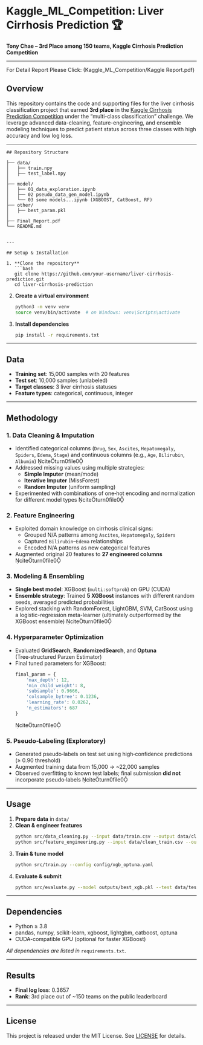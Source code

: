 

# Kaggle_ML_Competition: Liver Cirrhosis Prediction 🏆

**Tony Chae – 3rd Place among 150 teams, Kaggle Cirrhosis Prediction Competition**

---
For Detail Report Please Click: (Kaggle_ML_Competition/Kaggle Report.pdf)
## Overview

This repository contains the code and supporting files for the liver cirrhosis classification project that earned **3rd place** in the [Kaggle Cirrhosis Prediction Competition](https://www.kaggle.com/competitions) under the “multi-class classification” challenge. We leverage advanced data-cleaning, feature-engineering, and ensemble modeling techniques to predict patient status across three classes with high accuracy and low log loss.

---
```
## Repository Structure

├── data/
│   ├── train.npy
│   ├── test_label.npy
│   
├── model/
│   ├── 01_data_exploration.ipynb
│   ├── 02 pseudo_data_gen_model.ipynb
│   └── 03 some models...ipynb (XGBOOST, CatBoost, RF)
├── other/
│   ├── best_param.pkl
│   
├── Final_Report.pdf
└── README.md


---

## Setup & Installation

1. **Clone the repository**  
   ```bash
   git clone https://github.com/your-username/liver-cirrhosis-prediction.git
   cd liver-cirrhosis-prediction
   ```

2. **Create a virtual environment**  
   ```bash
   python3 -m venv venv
   source venv/bin/activate  # on Windows: venv\Scripts\activate
   ```

3. **Install dependencies**  
   ```bash
   pip install -r requirements.txt
   ```

---

## Data

- **Training set**: 15,000 samples with 20 features  
- **Test set**: 10,000 samples (unlabeled)  
- **Target classes**: 3 liver cirrhosis statuses  
- **Feature types**: categorical, continuous, integer 

---

## Methodology

### 1. Data Cleaning & Imputation  
- Identified categorical columns (`Drug`, `Sex`, `Ascites`, `Hepatomegaly`, `Spiders`, `Edema`, `Stage`) and continuous columns (e.g., `Age`, `Bilirubin`, `Albumin`) citeturn0file0  
- Addressed missing values using multiple strategies:
  - **Simple Imputer** (mean/mode)
  - **Iterative Imputer** (MissForest)
  - **Random Imputer** (uniform sampling)
- Experimented with combinations of one‑hot encoding and normalization for different model types citeturn0file0

### 2. Feature Engineering  
- Exploited domain knowledge on cirrhosis clinical signs:
  - Grouped N/A patterns among `Ascites`, `Hepatomegaly`, `Spiders`
  - Captured `Bilirubin`–`Edema` relationships
  - Encoded N/A patterns as new categorical features
- Augmented original 20 features to **27 engineered columns** citeturn0file0

### 3. Modeling & Ensembling  
- **Single best model**: XGBoost (`multi:softprob`) on GPU (CUDA)  
- **Ensemble strategy**: Trained **5 XGBoost** instances with different random seeds, averaged predicted probabilities  
- Explored stacking with RandomForest, LightGBM, SVM, CatBoost using a logistic-regression meta-learner (ultimately outperformed by the XGBoost ensemble) citeturn0file0

### 4. Hyperparameter Optimization  
- Evaluated **GridSearch**, **RandomizedSearch**, and **Optuna** (Tree‑structured Parzen Estimator)  
- Final tuned parameters for XGBoost:  
  ```python
  final_param = {
      'max_depth': 12,
      'min_child_weight': 8,
      'subsample': 0.9666,
      'colsample_bytree': 0.1236,
      'learning_rate': 0.0262,
      'n_estimators': 687
  }
  ```  
  citeturn0file0

### 5. Pseudo‑Labeling (Exploratory)  
- Generated pseudo‑labels on test set using high‑confidence predictions (≥ 0.90 threshold)  
- Augmented training data from 15,000 → ~22,000 samples  
- Observed overfitting to known test labels; final submission **did not** incorporate pseudo‑labels citeturn0file0

---

## Usage

1. **Prepare data** in `data/`
2. **Clean & engineer features**  
   ```bash
   python src/data_cleaning.py --input data/train.csv --output data/clean_train.csv
   python src/feature_engineering.py --input data/clean_train.csv --output data/fe_train.csv
   ```
3. **Train & tune model**  
   ```bash
   python src/train.py --config config/xgb_optuna.yaml
   ```
4. **Evaluate & submit**  
   ```bash
   python src/evaluate.py --model outputs/best_xgb.pkl --test data/test.csv --output submission.csv
   ```

---

## Dependencies

- Python ≥ 3.8  
- pandas, numpy, scikit-learn, xgboost, lightgbm, catboost, optuna  
- CUDA-compatible GPU (optional for faster XGBoost)  

_All dependencies are listed in_ `requirements.txt`.

---

## Results

- **Final log loss**: 0.3657  
- **Rank**: 3rd place out of ~150 teams on the public leaderboard  

---

## License

This project is released under the MIT License. See [LICENSE](LICENSE) for details.
```

